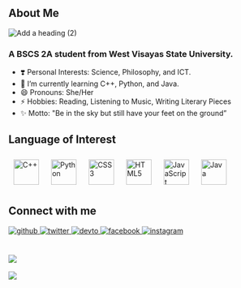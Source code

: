 ## About Me
![Add a heading (2)](https://github.com/xella-0925/xella-0925/assets/124006971/b2e09a54-4b3a-4266-be07-f37b4cc5aecf)

### <div align="left">A BSCS 2A student from West Visayas State University.</div>  

- ❣️ Personal Interests: Science, Philosophy, and ICT.  
- 🌱 I’m currently learning C++, Python, and Java.  
- 😄 Pronouns: She/Her  
- ⚡ Hobbies: Reading, Listening to Music, Writing Literary Pieces  
- ✨ Motto: "Be in the sky but still have your feet on the ground”   

## Language of Interest

<div align="left">  
<a href="https://www.cplusplus.com/" target="_blank"><img style="margin: 10px" src="https://profilinator.rishav.dev/skills-assets/cplusplus-original.svg" alt="C++" height="50" /></a>  
<a href="https://www.python.org/" target="_blank"><img style="margin: 10px" src="https://profilinator.rishav.dev/skills-assets/python-original.svg" alt="Python" height="50" /></a>  
<a href="https://www.w3schools.com/css/" target="_blank"><img style="margin: 10px" src="https://profilinator.rishav.dev/skills-assets/css3-original-wordmark.svg" alt="CSS3" height="50" /></a>  
<a href="https://en.wikipedia.org/wiki/HTML5" target="_blank"><img style="margin: 10px" src="https://profilinator.rishav.dev/skills-assets/html5-original-wordmark.svg" alt="HTML5" height="50" /></a>  
<a href="https://www.javascript.com/" target="_blank"><img style="margin: 10px" src="https://profilinator.rishav.dev/skills-assets/javascript-original.svg" alt="JavaScript" height="50" /></a>  
<a href="https://www.java.com/" target="_blank"><img style="margin: 10px" src="https://profilinator.rishav.dev/skills-assets/java-original-wordmark.svg" alt="Java" height="50" /></a>  
</div>  

## Connect with me  
<div align="left">
<a href="https://github.com/xella-0925" target="_blank">
<img src=https://img.shields.io/badge/github-%2324292e.svg?&style=for-the-badge&logo=github&logoColor=white alt=github style="margin-bottom: 5px;" />
</a>
<a href="https://twitter.com/gorgeousreyrey" target="_blank">
<img src=https://img.shields.io/badge/twitter-%2300acee.svg?&style=for-the-badge&logo=twitter&logoColor=white alt=twitter style="margin-bottom: 5px;" />
</a>
<a href="https://dev.to/xella-0925" target="_blank">
<img src=https://img.shields.io/badge/dev.to-%2308090A.svg?&style=for-the-badge&logo=dev.to&logoColor=white alt=devto style="margin-bottom: 5px;" />
</a>
<a href="https://www.facebook.com/ravishingbeauty25" target="_blank">
<img src=https://img.shields.io/badge/facebook-%232E87FB.svg?&style=for-the-badge&logo=facebook&logoColor=white alt=facebook style="margin-bottom: 5px;" />
</a>
<a href="https://instagram.com/gorgeousreyrey_25" target="_blank">
<img src=https://img.shields.io/badge/instagram-%23000000.svg?&style=for-the-badge&logo=instagram&logoColor=white alt=instagram style="margin-bottom: 5px;" />
</a>  
</div>  
  

<br/>  

<br/>  

<div align="left"><img src="https://spotify-github-profile.vercel.app/api/view?uid=d12h4r481e0asdsbunjrm4iyr&cover_image=false&theme=default&show_offline=false&background_color=121212&interchange=false" /></div>  


<br/>  

<div align="left">
<img src="https://komarev.com/ghpvc/?username=dxella-0925&&style=flat-square" align="center" />
</div>  

<br />
